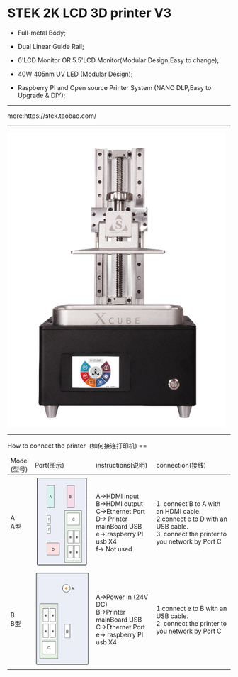 
STEK 2K LCD 3D printer V3
===
<ul>
<li>Full-metal Body;</li>
</ul>
<ul>
<li>Dual Linear Guide Rail;</li>
</ul>
<ul>
<li>6'LCD Monitor OR 5.5'LCD Monitor(Modular Design,Easy to change);</li>
</ul>
<ul>
<li>40W 405nm UV LED (Modular Design);</li>
</ul>
<ul>
<li>Raspberry PI and Open source Printer System (NANO DLP,Easy to Upgrade & DIY);</li>
</ul>
<hr>
more:https://stek.taobao.com/ 
<hr>
<img src="https://raw.githubusercontent.com/stekstudio/stek_LCD_3D_printer/master/xCubeV3/v3_jpg.png">
<hr>        
How to connect the printer  (如何接连打印机)
==

<table>
<thead>  
 <tr>
<td>Model<br>(型号)</td>
<td>Port(图示) </td>
<td>instructions(说明)</td>
<td>connection(接线)</td>
</tr> 
 </thead>  
<tbody>  
<tr>
<td>A <br>   A型</td>
<td> <img src="https://github.com/stekstudio/stek_LCD_3D_printer/blob/master/xCubeV3/V3a_connection.jpg"></td>
<td>A->HDMI input <br> B->HDMI output <br> C->Ethernet Port <br> D-> Printer mainBoard USB <br> e-> raspberry PI usb X4 <br> f-> Not used  </td>
<td>1. connect B to A with an HDMI cable.<br> 2.connect e to D with an USB cable. <br> 3. connect the printer to you network by Port C </td>
</tr>
<tr>
<td>B <br>   B型</td>
<td><img src="https://github.com/stekstudio/stek_LCD_3D_printer/blob/master/xCubeV3/V3b_connection.jpg"></td>
<td>A->Power In (24V DC) <br> B->Printer mainBoard USB <br> C->Ethernet Port<br> e-> raspberry PI usb X4 </td>
<td>1.connect e to B with an USB cable.<br> 2. connect the printer to you network by Port C</td>
</tr>

</tbody>
</table>
